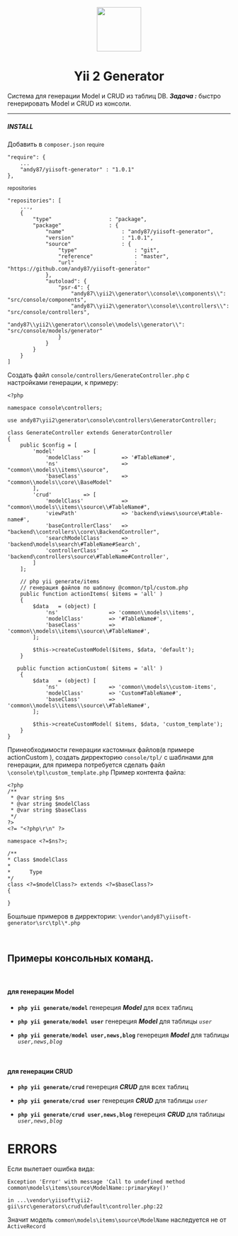<p align="center">
    <a href="https://github.com/yiisoft" target="_blank">
        <img src="https://avatars0.githubusercontent.com/u/993323" height="100px">
    </a>
    <h1 align="center">Yii 2 Generator</h1>
</p>

Система для генерации Model и CRUD из таблиц DB.
***Задача :*** быстро генерировать Model и CRUD из консоли.
<hr>

##### INSTALL
Добавить в `composer.json`
<small>require</small>
```
"require": {
    ...
    "andy87/yiisoft-generator" : "1.0.1"
},
```
<small>repositories</small>
```
"repositories": [
    ...,
    {
        "type"                  : "package",
        "package"               : {
            "name"                  : "andy87/yiisoft-generator",
            "version"               : "1.0.1",
            "source"                : {
                "type"                  : "git",
                "reference"             : "master",
                "url"                   : "https://github.com/andy87/yiisoft-generator"
            },
            "autoload": {
                "psr-4": {
                    "andy87\\yii2\\generator\\console\\components\\": "src/console/components",
                    "andy87\\yii2\\generator\\console\\controllers\\": "src/console/controllers",
                    "andy87\\yii2\\generator\\console\\models\\generator\\": "src/console/models/generator"
                }
            }
        }
    }
]
```

Создать файл `console/controllers/GenerateController.php`
с настройками генерации, к примеру:
```
<?php

namespace console\controllers;

use andy87\yii2\generator\console\controllers\GeneratorController;

class GenerateController extends GeneratorController
{
    public $config = [
        'model'         => [
            'modelClass'            => '#TableName#',
            'ns'                    => "common\\models\\items\\source",
            'baseClass'             => "common\\models\\core\\BaseModel"
        ],
        'crud'          => [
            'modelClass'            => "common\\models\\items\\source\\#TableName#",
            'viewPath'              => 'backend\views\source\#table-name#',
            'baseControllerClass'   => "backend\\controllers\\core\\BackendController",
            'searchModelClass'      => 'backend\models\search\#TableName#Search',
            'controllerClass'       => 'backend\controllers\source\#TableName#Controller',
        ]
    ];

    // php yii generate/items
    // генерация файлов по шаблону @common/tpl/custom.php
    public function actionItems( $items = 'all' )
    {
        $data   = (object) [
            'ns'                => 'common\\models\\items',
            'modelClass'        => '#TableName#',
            'baseClass'         => 'common\\models\\items\\source\\#TableName#',
        ];

        $this->createCustomModel($items, $data, 'default');
    }

   public function actionCustom( $items = 'all' )
    {
        $data   = (object) [
            'ns'                => 'common\\models\\custom-items',
            'modelClass'        => 'Custom#TableName#',
            'baseClass'         => 'common\\models\\items\\source\\#TableName#',
        ];

        $this->createCustomModel( $items, $data, 'custom_template');
    }
}
```

Принеобходимости генерации кастомных файлов(в примере actionCustom ), создать дирректорию
`console/tpl/`
с шаблнами для генерации, для примера потребуется сделать файл  `\console\tpl\custom_template.php`
Пример контента файла:
```
<?php
/**
 * @var string $ns
 * @var string $modelClass
 * @var string $baseClass
 */
?>
<?= "<?php\r\n" ?>

namespace <?=$ns?>;

/**
* Class $modelClass
*
*      Type
*/
class <?=$modelClass?> extends <?=$baseClass?>
{

}
```
Бошльше примеров в дирректории: `\vendor\andy87\yiisoft-generator\src\tpl\*.php`

<br>

## Примеры консольных команд.
<br>

#### для генерации **Model**

- **`php yii generate/model`**
генереция ***Model*** для всех таблиц

- **`php yii generate/model user`**
генереция ***Model*** для таблицы *`user`*

- **`php yii generate/model user,news,blog`**
генереция ***Model*** для таблицы *`user,news,blog`*

<br>

#### для генерации **СRUD**

- **`php yii generate/crud`**
генереция ***СRUD*** для всех таблиц

- **`php yii generate/crud user`**
генереция ***СRUD*** для таблицы *`user`*

- **`php yii generate/crud user,news,blog`**
генереция ***СRUD*** для таблицы *`user,news,blog`*



# ERRORS

Если вылетает ошибка вида:
```
Exception 'Error' with message 'Call to undefined method common\models\items\source\ModelName::primaryKey()'

in ...\vendor\yiisoft\yii2-gii\src\generators\crud\default\controller.php:22
```
Значит модель `common\models\items\source\ModelName` наследуется не от `ActiveRecord`
